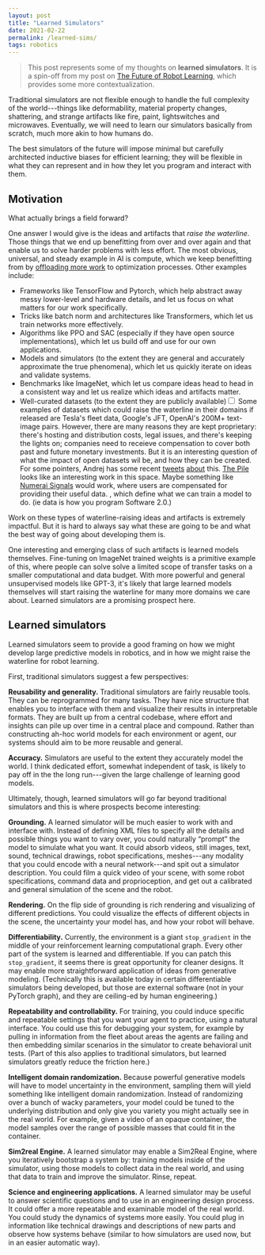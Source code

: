 ```yaml
---
layout: post
title: "Learned Simulators"
date: 2021-02-22
permalink: /learned-sims/
tags: robotics 
---
```


> This post represents some of my thoughts on **learned simulators**. It is a spin-off from my post on [The Future of Robot Learning](/robot-future), which provides some more contextualization.

Traditional simulators are not flexible enough to handle the full complexity of the world---things like deformability, material property changes, shattering, and strange artifacts like fire, paint, lightswitches and microwaves.
Eventually, we will need to learn our simulators basically from scratch, much more akin to how humans do.

The best simulators of the future will impose minimal but carefully architected inductive biases for efficient learning;
they will be flexible in what they can represent and in how they let you program and interact with them.

## Motivation

What actually brings a field forward?

One answer I would give is the ideas and artifacts that *raise the waterline*. Those things that we end
up benefitting from over and over again and that enable us to solve harder problems with less effort.
The most obvious, universal, and steady example in AI is compute, which we keep benefitting from by [offloading
more work](http://www.incompleteideas.net/IncIdeas/BitterLesson.html) to optimization processes.
Other examples include:
- Frameworks like TensorFlow and Pytorch, which help abstract away messy lower-level and hardware details, and let us focus on what matters for our work specifically.
- Tricks like batch norm and architectures like Transformers, which let us train networks more effectively.
- Algorithms like PPO and SAC (especially if they have open source implementations), which let us build off and use for our own applications.
- Models and simulators (to the extent they are general and accurately approximate the true phenomena), which let us quickly iterate on ideas and validate systems.
- Benchmarks like ImageNet, which let us compare ideas head to head in a consistent way and let us realize which ideas and artifacts matter.
- Well-curated datasets (to the extent they are publicly available)<label for="sn-1" class="margine-toggle sidenote-number"/><input type="checkbox" id="sn-1" class="margin-toggle"/><span class="sidenote">
Some examples of datasets which could raise the waterline in their domains if released are Tesla's fleet data,
Google's JFT, OpenAI's 200M+ text-image pairs. However, there are many reasons they are kept proprietary:
there's hosting and distribution costs, legal issues, and there's keeping the lights on; companies
need to receieve compensation to cover both past and future monetary investments.
But it is an interesting question of what the impact of open datasets wil be, and how they can be created.
For some pointers, Andrej has some recent [tweets](https://twitter.com/karpathy/status/1363973271717171200) [about](https://twitter.com/karpathy/status/1365511769255342084) this. [The Pile](https://pile.eleuther.ai/) looks like an interesting work in this space. Maybe something like [Numerai Signals](https://signals.numer.ai/)
would work, where users are compensated for providing their useful data.
</span>, which define what we can train a model to do. (ie data is how you program Software 2.0.)

Work on these types of waterline-raising ideas and artifacts is extremely impactful.
But it is hard to always say what these are going to be and what the best way of going
about developing them is.


One interesting and emerging class of such artifacts is learned models themselves.
Fine-tuning on ImageNet trained weights is a primitive example of this, where
people can solve solve a limited scope of transfer tasks on a smaller computational and data budget.
With more powerful and general unsupervised models like GPT-3, it's likely that large learned models themselves will
start raising the waterline for many more domains we care about. 
Learned simulators are a promising prospect here.

## Learned simulators

Learned simulators seem to provide a good framing on how we might develop large predictive models in robotics, and in how we might raise the waterline for robot learning.

First, traditional simulators suggest a few perspectives:

**Reusability and generality.**  Traditional simulators are fairly reusable tools. They can be reprogrammed for many tasks. They have nice structure that enables you to interface with them and visualize their results in interpretable formats. 
They are built up from a central codebase, where effort and insights can pile up over time in a central place and compound.
Rather than constructing ah-hoc world models for each environment or agent, our systems should aim to be more reusable and general.

**Accuracy.** Simulators are useful to the extent they accurately model the world. I think dedicated effort, somewhat independent of task, is likely to pay off in the the long run---given the large challenge of learning good models.

Ultimately, though, learned simulators will go far beyond traditional simulators and this is where prospects become interesting:

**Grounding.** A learned simulator will be much easier to work with and interface with. Instead of defining XML files to specify all the details and possible things you want to vary over, you could naturally “prompt” the model to simulate what you want. It could absorb videos, still images, text, sound, technical drawings, robot specifications, meshes---any modality that you could encode with a neural network---and spit out a simulator description. You could film a quick video of your scene, with some robot specifications, command data and proprioception, and get out a calibrated and general simulation of the scene and the robot.

**Rendering.** On the flip side of grounding is rich rendering and visualizing of different predictions.
You could visualize the effects of different objects in the scene, the uncertainty your model has, and how your robot will behave.

**Differentiability.** Currently, the environment is a giant `stop_gradient` in the middle of your reinforcement learning computational graph.
Every other part of the system is learned and differentiable. 
If you can patch this `stop_gradient`, it seems there is great opportunity for cleaner designs.
It may enable more straightforward application of ideas from generative modeling.
(Technically this is available today in certain differentiable simulators being developed, but those are external software (not in your PyTorch graph), 
and they are ceiling-ed by human engineering.)

<!--
we can apply more ideas from generative modeling directly, where the actions are just control variables and part of what we are generating over. Things become much cleaner.

There are actually many similarities between RL and generative modeling. You can look at DDPG as something
like a GAN where the Q-fucntion tells you the value of actions (discriminates) and the policy
tries to produce actions (generates). There are additional issues of exploration and stability,
but the stop_gradient makes RL much messier. You have to rely on either high variance REINFORCE type approaches (e.g., PPO),
or delayed learning of a Q-function (e.g., SAC) that you can push gradients back through.
(This applies equally well to the "world model" framing, like in Dreamer, but I mention it here for completeness.)
-->

**Repeatability and controllability.** For training, you could induce specific and repeatable settings that you want your agent to practice, using a natural interface. You could use this for debugging your system, for example by pulling in information from the fleet about areas
the agents are failing and then embedding similar scenarios in the simulator to create behavioral unit tests. (Part of this also applies to traditional simulators, but learned simulators greatly reduce the friction here.)

**Intelligent domain randomization.**
Because powerful generative models will have to model uncertainty in the environment, sampling them will yield something like intelligent domain randomization. Instead of randomizing over a bunch of wacky parameters, your model could be tuned to the underlying distribution and only give you variety you might actually see in the real world. For example, given a video of an opaque container, the model samples over the range of possible masses that could fit in the container.

**Sim2real Engine.** A learned simulator may enable a Sim2Real Engine,
where you iteratively bootstrap a system by: training models inside of the simulator, using those models to collect data in the real world, and using that data to train and improve the simulator. Rinse, repeat.

<!--
**Interpretability.** By having a central learned simulator that we build off, we could invest effort
in understanding it (like in [work from](https://distill.pub/2020/circuits/) [colah et al.](https://distill.pub/2020/understanding-rl-vision/)).
This could teach us stuff about the underlying systems we're modeling. And it could perhaps be a way to leverage
the model's representation to get the agent to do specific things. For example, if we can plug into the models
conception of the object it sees, we could perhaps use this to design tasks. Though natural language and other
approaches might be better.
-->

**Science and engineering applications.** A learned simulator may be useful to answer scientific questions and to use in an engineering design process.
It could offer a more repeatable and examinable model of the real world. You could study the dynamics of systems more easily.
You could plug in information like technical drawings and descriptions of new parts and observe how systems behave (similar to how simulators are used now, but in an easier automatic way).



<!--
They suggest a development path, and perhaps a better way to build up compounding progress over the years.

We can start in niche areas and build a tool that let's us control the environment
and prompt it and train agents inside of it.
And as we acquire more data, we can add this to our central pool and expand the frontier of what we develop.
We can create a central arc, or perhaps even a central "repository" that we build off and contribute to.
And the potential downstreams tasks could be large.

But basically developing this like we would develop a simulator, but extending the ideas to software 2.0.
That seems imaginable. And it seems a good way to build momentum.
-->

